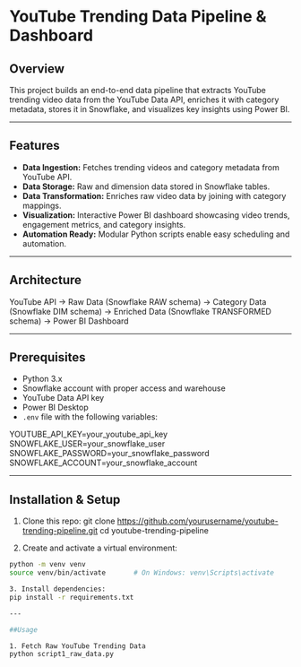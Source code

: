 # YouTube Trending Data Pipeline & Dashboard

## Overview
This project builds an end-to-end data pipeline that extracts YouTube trending video data from the YouTube Data API, enriches it with category metadata, stores it in Snowflake, and visualizes key insights using Power BI.

---

## Features
- **Data Ingestion:** Fetches trending videos and category metadata from YouTube API.
- **Data Storage:** Raw and dimension data stored in Snowflake tables.
- **Data Transformation:** Enriches raw video data by joining with category mappings.
- **Visualization:** Interactive Power BI dashboard showcasing video trends, engagement metrics, and category insights.
- **Automation Ready:** Modular Python scripts enable easy scheduling and automation.

---

## Architecture

YouTube API → Raw Data (Snowflake RAW schema)
→ Category Data (Snowflake DIM schema)
→ Enriched Data (Snowflake TRANSFORMED schema)
→ Power BI Dashboard

---

## Prerequisites
- Python 3.x
- Snowflake account with proper access and warehouse
- YouTube Data API key
- Power BI Desktop
- `.env` file with the following variables:

YOUTUBE_API_KEY=your_youtube_api_key
SNOWFLAKE_USER=your_snowflake_user
SNOWFLAKE_PASSWORD=your_snowflake_password
SNOWFLAKE_ACCOUNT=your_snowflake_account


---

## Installation & Setup

1. Clone this repo:
git clone https://github.com/yourusername/youtube-trending-pipeline.git
cd youtube-trending-pipeline

2. Create and activate a virtual environment:
```bash
python -m venv venv
source venv/bin/activate       # On Windows: venv\Scripts\activate

3. Install dependencies:
pip install -r requirements.txt

---

##Usage

1. Fetch Raw YouTube Trending Data
python script1_raw_data.py






